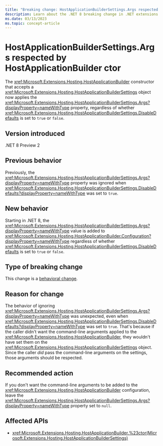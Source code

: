 ```yaml
---
title: "Breaking change: HostApplicationBuilderSettings.Args respected by HostApplicationBuilder ctor"
description: Learn about the .NET 8 breaking change in .NET extensions where the HostApplicationBuilder constructor respects the HostApplicationBuilderSettings.Args value even if DisableDefaults is true.
ms.date: 03/13/2023
ms.topic: concept-article
---
```

# HostApplicationBuilderSettings.Args respected by HostApplicationBuilder ctor

The <xref:Microsoft.Extensions.Hosting.HostApplicationBuilder> constructor that accepts a <xref:Microsoft.Extensions.Hosting.HostApplicationBuilderSettings> object now applies the <xref:Microsoft.Extensions.Hosting.HostApplicationBuilderSettings.Args?displayProperty=nameWithType> property, regardless of whether <xref:Microsoft.Extensions.Hosting.HostApplicationBuilderSettings.DisableDefaults> is set to `true` or `false`.

## Version introduced

.NET 8 Preview 2

## Previous behavior

Previously, the <xref:Microsoft.Extensions.Hosting.HostApplicationBuilderSettings.Args?displayProperty=nameWithType> property was ignored when <xref:Microsoft.Extensions.Hosting.HostApplicationBuilderSettings.DisableDefaults?displayProperty=nameWithType> was set to `true`.

## New behavior

Starting in .NET 8, the <xref:Microsoft.Extensions.Hosting.HostApplicationBuilderSettings.Args?displayProperty=nameWithType> value is added to <xref:Microsoft.Extensions.Hosting.HostApplicationBuilder.Configuration?displayProperty=nameWithType> regardless of whether <xref:Microsoft.Extensions.Hosting.HostApplicationBuilderSettings.DisableDefaults> is set to `true` or `false`.

## Type of breaking change

This change is a [behavioral change](../../categories.md#behavioral-change).

## Reason for change

The behavior of ignoring <xref:Microsoft.Extensions.Hosting.HostApplicationBuilderSettings.Args?displayProperty=nameWithType> was unexpected, even when <xref:Microsoft.Extensions.Hosting.HostApplicationBuilderSettings.DisableDefaults?displayProperty=nameWithType> was set to `true`. That's because if the caller didn't want the command-line arguments applied to the <xref:Microsoft.Extensions.Hosting.HostApplicationBuilder>, they wouldn't have set them on the <xref:Microsoft.Extensions.Hosting.HostApplicationBuilderSettings> object. Since the caller *did* pass the command-line arguments on the settings, those arguments should be respected.

## Recommended action

If you don't want the command-line arguments to be added to the <xref:Microsoft.Extensions.Hosting.HostApplicationBuilder> configuration, leave the <xref:Microsoft.Extensions.Hosting.HostApplicationBuilderSettings.Args?displayProperty=nameWithType> property set to `null`.

## Affected APIs

- <xref:Microsoft.Extensions.Hosting.HostApplicationBuilder.%23ctor(Microsoft.Extensions.Hosting.HostApplicationBuilderSettings)>
